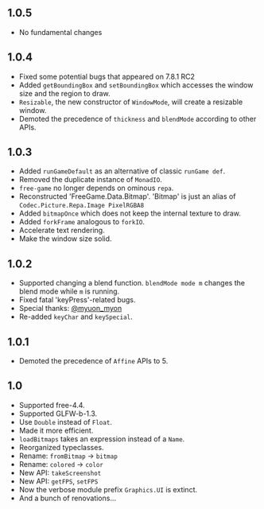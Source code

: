 1.0.5
----------------------------------------------------------------------------------------------------
* No fundamental changes

1.0.4
----------------------------------------------------------------------------------------------------

* Fixed some potential bugs that appeared on 7.8.1 RC2
* Added `getBoundingBox` and `setBoundingBox` which accesses the window size and the region to draw.
* `Resizable`, the new constructor of `WindowMode`, will create a resizable window.
* Demoted the precedence of `thickness` and `blendMode` according to other APIs.

1.0.3
----------------------------------------------------------------------------------------------------
* Added `runGameDefault` as an alternative of classic `runGame def`.
* Removed the duplicate instance of `MonadIO`.
* `free-game` no longer depends on ominous `repa`.
* Reconstructed 'FreeGame.Data.Bitmap'. 'Bitmap' is just an alias of `Codec.Picture.Repa.Image PixelRGBA8`
* Added `bitmapOnce` which does not keep the internal texture to draw.
* Added `forkFrame` analogous to `forkIO`.
* Accelerate text rendering.
* Make the window size solid.

1.0.2
----------------------------------------------------------------------------------------------------
* Supported changing a blend function. `blendMode mode m` changes the blend mode while `m` is running.
* Fixed fatal 'keyPress'-related bugs.
* Special thanks: [@myuon_myon](https://twitter.com/myuon_myon)
* Re-added `keyChar` and `keySpecial`.

1.0.1
----------------------------------------------------------------------------------------------------
* Demoted the precedence of `Affine` APIs to 5.

1.0
----------------------------------------------------------------------------------------------------
* Supported free-4.4.
* Supported GLFW-b-1.3.
* Use `Double` instead of `Float`.
* Made it more efficient.
* `loadBitmaps` takes an expression instead of a `Name`.
* Reorganized typeclasses.
* Rename: `fromBitmap` -> `bitmap`
* Rename: `colored` -> `color`
* New API: `takeScreenshot`
* New API: `getFPS`, `setFPS`
* Now the verbose module prefix `Graphics.UI` is extinct.
* And a bunch of renovations...